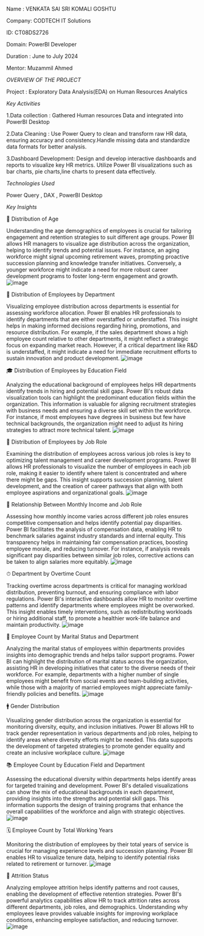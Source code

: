 Name : VENKATA SAI SRI KOMALI GOSHTU

Company: CODTECH IT Solutions

ID: CT08DS2726

Domain: PowerBI Developer

Duration : June to July 2024

Mentor: Muzammil Ahmed

*OVERVIEW OF THE PROJECT*

Project : Exploratory Data Analysis(EDA) on Human Resources Analytics

*Key Activities*
	
1.Data collection : Gathered Human resources Data and integrated into PowerBI Desktop

2.Data Cleaning   : Use Power Query to clean and transform raw HR data, ensuring accuracy and consistency.Handle missing data and standardize data formats for better analysis.

3.Dashboard Development: Design and develop interactive dashboards and reports to visualize key HR metrics. Utilize Power BI visualizations such as bar charts, pie charts,line charts
to present data effectively.

*Technologies Used*

Power Query , DAX , PowerBI Desktop

*Key Insights*

👥 Distribution of Age

Understanding the age demographics of employees is crucial for tailoring engagement and retention strategies to suit different age groups. Power BI allows HR managers to visualize age distribution across the organization, helping to identify trends and potential issues. For instance, an aging workforce might signal upcoming retirement waves, prompting proactive succession planning and knowledge transfer initiatives. Conversely, a younger workforce might indicate a need for more robust career development programs to foster long-term engagement and growth.
![image](https://github.com/user-attachments/assets/9a878a28-7663-4aab-89ac-a911e8634c77)

🏢 Distribution of Employees by Department

Visualizing employee distribution across departments is essential for assessing workforce allocation. Power BI enables HR professionals to identify departments that are either overstaffed or understaffed. This insight helps in making informed decisions regarding hiring, promotions, and resource distribution. For example, if the sales department shows a high employee count relative to other departments, it might reflect a strategic focus on expanding market reach. However, if a critical department like R&D is understaffed, it might indicate a need for immediate recruitment efforts to sustain innovation and product development.
![image](https://github.com/user-attachments/assets/a9ed3d0d-d240-4406-8a58-62a37093f3f0)

🎓 Distribution of Employees by Education Field

Analyzing the educational background of employees helps HR departments identify trends in hiring and potential skill gaps. Power BI's robust data visualization tools can highlight the predominant education fields within the organization. This information is valuable for aligning recruitment strategies with business needs and ensuring a diverse skill set within the workforce. For instance, if most employees have degrees in business but few have technical backgrounds, the organization might need to adjust its hiring strategies to attract more technical talent.
![image](https://github.com/user-attachments/assets/cd80b2b9-76df-42a9-9a29-58625d791986)

👔 Distribution of Employees by Job Role

Examining the distribution of employees across various job roles is key to optimizing talent management and career development programs. Power BI allows HR professionals to visualize the number of employees in each job role, making it easier to identify where talent is concentrated and where there might be gaps. This insight supports succession planning, talent development, and the creation of career pathways that align with both employee aspirations and organizational goals.
![image](https://github.com/user-attachments/assets/43219cd4-5dcf-4dc7-88af-fea794892b57)

💼 Relationship Between Monthly Income and Job Role

Assessing how monthly income varies across different job roles ensures competitive compensation and helps identify potential pay disparities. Power BI facilitates the analysis of compensation data, enabling HR to benchmark salaries against industry standards and internal equity. This transparency helps in maintaining fair compensation practices, boosting employee morale, and reducing turnover. For instance, if analysis reveals significant pay disparities between similar job roles, corrective actions can be taken to align salaries more equitably.
![image](https://github.com/user-attachments/assets/f0d0da26-f8fe-4268-a338-7adbced97175)

⏱ Department by Overtime Count

Tracking overtime across departments is critical for managing workload distribution, preventing burnout, and ensuring compliance with labor regulations. Power BI's interactive dashboards allow HR to monitor overtime patterns and identify departments where employees might be overworked. This insight enables timely interventions, such as redistributing workloads or hiring additional staff, to promote a healthier work-life balance and maintain productivity.
![image](https://github.com/user-attachments/assets/83ac85c0-5d2a-4cb7-a5d0-9509f10aff32)

👫 Employee Count by Marital Status and Department

Analyzing the marital status of employees within departments provides insights into demographic trends and helps tailor support programs. Power BI can highlight the distribution of marital status across the organization, assisting HR in developing initiatives that cater to the diverse needs of their workforce. For example, departments with a higher number of single employees might benefit from social events and team-building activities, while those with a majority of married employees might appreciate family-friendly policies and benefits.
![image](https://github.com/user-attachments/assets/99d0b968-f798-49d7-b1e9-2f6d97608487)

🚹 Gender Distribution

Visualizing gender distribution across the organization is essential for monitoring diversity, equity, and inclusion initiatives. Power BI allows HR to track gender representation in various departments and job roles, helping to identify areas where diversity efforts might be needed. This data supports the development of targeted strategies to promote gender equality and create an inclusive workplace culture. 
![image](https://github.com/user-attachments/assets/6f043a7a-265d-4659-8bd9-1c89576512c3)

📚 Employee Count by Education Field and Department

Assessing the educational diversity within departments helps identify areas for targeted training and development. Power BI's detailed visualizations can show the mix of educational backgrounds in each department, providing insights into the strengths and potential skill gaps. This information supports the design of training programs that enhance the overall capabilities of the workforce and align with strategic objectives.
![image](https://github.com/user-attachments/assets/fd39768e-0468-4003-941d-a1cbe43645ba)

🗓 Employee Count by Total Working Years

Monitoring the distribution of employees by their total years of service is crucial for managing experience levels and succession planning. Power BI enables HR to visualize tenure data, helping to identify potential risks related to retirement or turnover.
![image](https://github.com/user-attachments/assets/7395653d-45ad-4dcc-bd15-280944915fed)

🔄 Attrition Status

Analyzing employee attrition helps identify patterns and root causes, enabling the development of effective retention strategies. Power BI's powerful analytics capabilities allow HR to track attrition rates across different departments, job roles, and demographics. Understanding why employees leave provides valuable insights for improving workplace conditions, enhancing employee satisfaction, and reducing turnover.
![image](https://github.com/user-attachments/assets/1fa383eb-e6b9-4b9c-b288-284b8875e59f)





